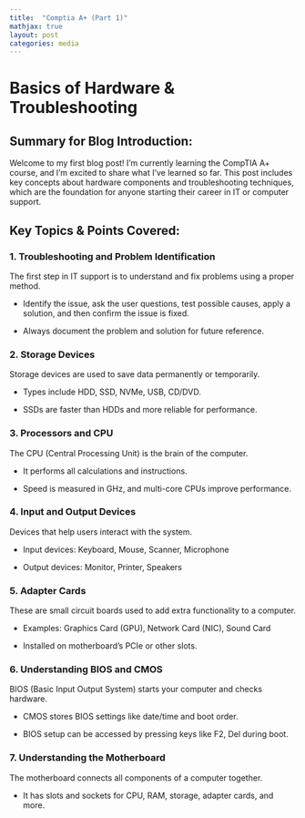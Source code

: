 ```yaml
---
title:  "Comptia A+ (Part 1)"
mathjax: true
layout: post
categories: media
---
```

# Basics of Hardware & Troubleshooting

## Summary for Blog Introduction:
Welcome to my first blog post! 
I’m currently learning the CompTIA A+ course, and I’m excited to share what I’ve learned so far. 
This post includes key concepts about hardware components and troubleshooting techniques, which are the foundation for anyone starting their career in IT or computer support.

## Key Topics & Points Covered:
### 1. Troubleshooting and Problem Identification
The first step in IT support is to understand and fix problems using a proper method.

 - Identify the issue, ask the user questions, test possible causes, apply a solution, and then confirm the issue is fixed.
 
 - Always document the problem and solution for future reference.

### 2. Storage Devices
Storage devices are used to save data permanently or temporarily.

 - Types include HDD, SSD, NVMe, USB, CD/DVD.

 - SSDs are faster than HDDs and more reliable for performance.

### 3. Processors and CPU
The CPU (Central Processing Unit) is the brain of the computer.

 - It performs all calculations and instructions.

 - Speed is measured in GHz, and multi-core CPUs improve performance.

### 4. Input and Output Devices
Devices that help users interact with the system.

 - Input devices: Keyboard, Mouse, Scanner, Microphone

 - Output devices: Monitor, Printer, Speakers

### 5. Adapter Cards
These are small circuit boards used to add extra functionality to a computer.

 - Examples: Graphics Card (GPU), Network Card (NIC), Sound Card

 - Installed on motherboard’s PCIe or other slots.

### 6. Understanding BIOS and CMOS
BIOS (Basic Input Output System) starts your computer and checks hardware.

 - CMOS stores BIOS settings like date/time and boot order.

 - BIOS setup can be accessed by pressing keys like F2, Del during boot.

### 7. Understanding the Motherboard
The motherboard connects all components of a computer together.

 - It has slots and sockets for CPU, RAM, storage, adapter cards, and more.


